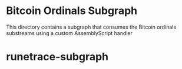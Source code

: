# Bitcoin Ordinals Subgraph
This directory contains a subgraph that consumes the Bitcoin ordinals substreams using a custom AssemblyScript handler
# runetrace-subgraph
